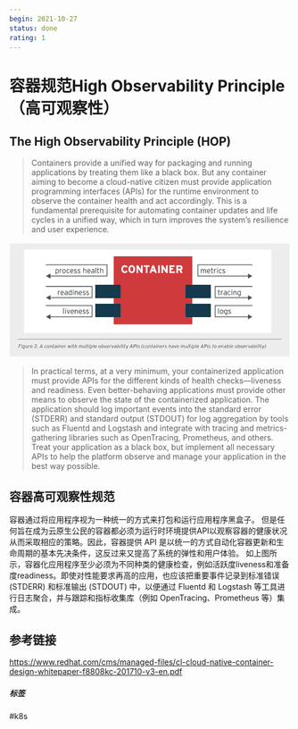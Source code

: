 ```yaml
---
begin: 2021-10-27
status: done
rating: 1
---
```


# 容器规范High Observability Principle（高可观察性）


## The High Observability Principle (HOP)

> Containers provide a unified way for packaging and running applications by treating them like a black box. But any container aiming to become a cloud-native citizen must provide application programming interfaces (APIs) for the runtime environment to observe the container health and act accordingly. This is a fundamental prerequisite for automating container updates and life cycles in a unified way, which in turn improves the system’s resilience and user experience.

![](image/Pasted%20image%2020211027143413.png)

> In practical terms, at a very minimum, your containerized application must provide APIs for the different kinds of health checks—liveness and readiness. Even better-behaving applications must provide other means to observe the state of the containerized application. The application should log important events into the standard error (STDERR) and standard output (STDOUT) for log aggregation by tools such as Fluentd and Logstash and integrate with tracing and metrics-gathering libraries such as OpenTracing, Prometheus, and others. Treat your application as a black box, but implement all necessary APIs to help the platform observe and manage your application in the best way possible.

## 容器高可观察性规范

容器通过将应用程序视为一种统一的方式来打包和运行应用程序黑盒子。 但是任何旨在成为云原生公民的容器都必须为运行时环境提供API以观察容器的健康状况从而采取相应的策略。因此，容器提供 API 是以统一的方式自动化容器更新和生命周期的基本先决条件，这反过来又提高了系统的弹性和用户体验。
如上图所示，容器化应用程序至少必须为不同种类的健康检查，例如活跃度liveness和准备度readiness。即使对性能要求再高的应用，也应该把重要事件记录到标准错误 (STDERR) 和标准输出 (STDOUT) 中，以便通过 Fluentd 和 Logstash 等工具进行日志聚合，并与跟踪和指标收集库（例如 OpenTracing、Prometheus 等）集成。

## 参考链接

https://www.redhat.com/cms/managed-files/cl-cloud-native-container-design-whitepaper-f8808kc-201710-v3-en.pdf

##### 标签
#k8s 
